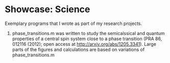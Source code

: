 Showcase: Science
========

Exemplary programs that I wrote as part of my research projects.

1. phase_transitions.m was written to study the semicalssical and quantum properties of a central spin system close to a phase transition (PRA 86, 012116 (2012); open access at http://arxiv.org/abs/1205.3341). Large parts of the figures and calculations are based on variations of phase_transitions.m

